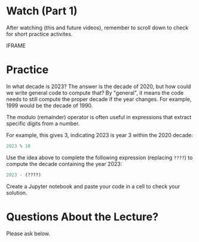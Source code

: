 # Watch (Part 1)

After watching (this and future videos), remember to scroll down to check for short practice activites.

IFRAME

# Practice

In what decade is 2023?  The answer is the decade of 2020, but how
could we write general code to compute that?  By "general", it means
the code needs to still compute the proper decade if the year
changes. For example, 1999 would be the decade of 1990.

The modulo (remainder) operator is often useful in expressions that
extract specific digits from a number.

For example, this gives 3, indicating 2023 is year 3 within the 2020
decade:

```python
2023 % 10
```

Use the idea above to complete the following expression (replacing
`????`) to compute the decade containing the year 2023:

```python
2023 - (????)
```

Create a Jupyter notebook and paste your code in a cell to check your solution.

# Questions About the Lecture?

Please ask below.
